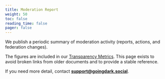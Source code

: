 ```yaml
---
title: Moderation Report
weight: 50
toc: false
reading_time: false
pager: false
---
```


We publish a periodic summary of moderation activity (reports, actions, and federation changes).

The figures are included in our [Transparency Metrics](/docs/transparency/metrics/). This page exists to avoid broken links from older documents and to provide a stable reference.

If you need more detail, contact **support@goingdark.social**.
